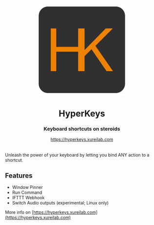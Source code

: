 <div align="center">
    <img style="margin: 0 auto" src="src/main/icon.png" alt="Logo"/>
    <h1>HyperKeys</h1>
    <h3>Keyboard shortcuts on steroids</h3>
    <a href="https://hyperkeys.xureilab.com">https://hyperkeys.xureilab.com</a>
</div>
<br/>
<br/>
Unleash the power of your keyboard by letting you bind ANY action to a shortcut.

## Features
- Window Pinner
- Run Command
- IFTTT Webhook
- Switch Audio outputs (experimental; Linux only)

More info on [https://hyperkeys.xureilab.com](https://hyperkeys.xureilab.com)
